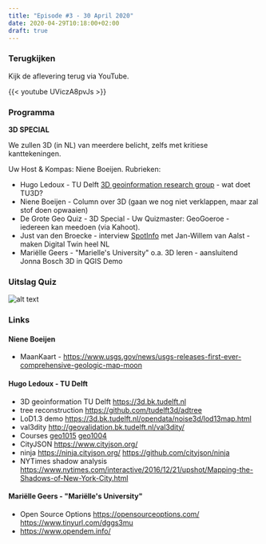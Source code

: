 ```yaml
---
title: "Episode #3 - 30 April 2020"
date: 2020-04-29T10:18:00+02:00
draft: true
---
```


### Terugkijken
Kijk de aflevering terug via YouTube.

{{< youtube UViczA8pvJs >}}

### Programma

**3D SPECIAL**

We zullen 3D (in NL) van meerdere belicht, zelfs met kritiese kanttekeningen.

Uw Host & Kompas: Niene Boeijen. Rubrieken:

* Hugo Ledoux - TU Delft [3D geoinformation research group](https://3d.bk.tudelft.nl/) - wat doet TU3D?
* Niene Boeijen - Column over 3D (gaan we nog niet verklappen, maar zal stof doen opwaaien)
* De Grote Geo Quiz - 3D Special - Uw Quizmaster: GeoGoeroe - iedereen kan meedoen (via Kahoot).
* Just van den Broecke - interview [SpotInfo](https://www.spotinfo.nl/wp/) met Jan-Willem van Aalst - maken Digital Twin heel NL
* Mariëlle Geers - "Marielle's University" o.a. 3D leren - aansluitend Jonna Bosch 3D in QGIS Demo

### Uitslag Quiz

![alt text](/images/episode-0003/uitslag-quiz.png "Uitslag van De Grote Geo Quiz 3D")

### Links

#### Niene Boeijen

* MaanKaart - https://www.usgs.gov/news/usgs-releases-first-ever-comprehensive-geologic-map-moon

#### Hugo Ledoux - TU Delft

* 3D geoinformation TU Delft https://3d.bk.tudelft.nl
* tree reconstruction https://github.com/tudelft3d/adtree
* LoD1.3 demo https://3d.bk.tudelft.nl/opendata/noise3d/lod13map.html
* val3dity http://geovalidation.bk.tudelft.nl/val3dity/
* Courses [geo1015](https://3d.bk.tudelft.nl/courses/geo1015/) [geo1004](https://3d.bk.tudelft.nl/courses/geo1004/)
* CityJSON https://www.cityjson.org/
* ninja https://ninja.cityjson.org/ https://github.com/cityjson/ninja
* NYTimes shadow analysis https://www.nytimes.com/interactive/2016/12/21/upshot/Mapping-the-Shadows-of-New-York-City.html

#### Mariëlle Geers - "Mariëlle's University"

* Open Source Options https://opensourceoptions.com/ https://www.tinyurl.com/dggs3mu
* https://www.opendem.info/
				
